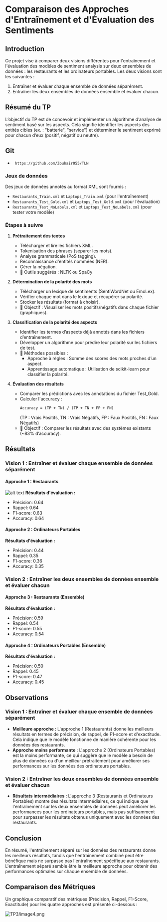 # Comparaison des Approches d'Entraînement et d'Évaluation des Sentiments

## Introduction

Ce projet vise à comparer deux visions différentes pour l'entraînement et l'évaluation des modèles de sentiment analysis sur deux ensembles de données : les restaurants et les ordinateurs portables. Les deux visions sont les suivantes :
1. Entraîner et évaluer chaque ensemble de données séparément.
2. Entraîner les deux ensembles de données ensemble et évaluer chacun.

## Résumé du TP

L’objectif du TP est de concevoir et implémenter un algorithme d’analyse de sentiment basé sur les aspects. Cela signifie identifier les aspects des entités cibles (ex. : "batterie", "service") et déterminer le sentiment exprimé pour chacun d’eux (positif, négatif ou neutre).

## Git
-      https://github.com/Zouhair055/TLN
### Jeux de données

Des jeux de données annotés au format XML sont fournis :
- `Restaurants_Train.xml` et `Laptops_Train.xml` (pour l'entraînement)
- `Restaurants_Test_Gold.xml` et `Laptops_Test_Gold.xml` (pour l’évaluation)
- `Restaurants_Test_NoLabels.xml` et `Laptops_Test_NoLabels.xml` (pour tester votre modèle)

### Étapes à suivre

1. **Prétraitement des textes**
   - Télécharger et lire les fichiers XML.
   - Tokenisation des phrases (séparer les mots).
   - Analyse grammaticale (PoS tagging).
   - Reconnaissance d'entités nommées (NER).
   - Gérer la négation.
   - 📌 Outils suggérés : NLTK ou SpaCy

2. **Détermination de la polarité des mots**
   - Télécharger un lexique de sentiments (SentiWordNet ou EmoLex).
   - Vérifier chaque mot dans le lexique et récupérer sa polarité.
   - Stocker les résultats (format à choisir).
   - 🎯 Objectif : Visualiser les mots positifs/négatifs dans chaque fichier (graphiques).

3. **Classification de la polarité des aspects**
   - Identifier les termes d’aspects déjà annotés dans les fichiers d’entraînement.
   - Développer un algorithme pour prédire leur polarité sur les fichiers de test.
   - 📌 Méthodes possibles :
     - Approche à règles : Somme des scores des mots proches d’un aspect.
     - Apprentissage automatique : Utilisation de scikit-learn pour classifier la polarité.

4. **Évaluation des résultats**
   - Comparer les prédictions avec les annotations du fichier Test_Gold.
   - Calculer l'accuracy :
     ```markdown
     Accuracy = (TP + TN) / (TP + TN + FP + FN)
     ```
     (TP : Vrais Positifs, TN : Vrais Négatifs, FP : Faux Positifs, FN : Faux Négatifs)
   - 🎯 Objectif : Comparer les résultats avec des systèmes existants (~83% d’accuracy).

## Résultats

### Vision 1 : Entraîner et évaluer chaque ensemble de données séparément

#### Approche 1 : Restaurants
![alt text](image.png)
**Résultats d'évaluation :**
- Précision: 0.64
- Rappel: 0.64
- F1-score: 0.63
- Accuracy: 0.64

#### Approche 2 : Ordinateurs Portables

**Résultats d'évaluation :**
- Précision: 0.44
- Rappel: 0.35
- F1-score: 0.36
- Accuracy: 0.35

### Vision 2 : Entraîner les deux ensembles de données ensemble et évaluer chacun

#### Approche 3 : Restaurants (Ensemble)

**Résultats d'évaluation :**
- Précision: 0.59
- Rappel: 0.54
- F1-score: 0.55
- Accuracy: 0.54

#### Approche 4 : Ordinateurs Portables (Ensemble)

**Résultats d'évaluation :**
- Précision: 0.50
- Rappel: 0.45
- F1-score: 0.47
- Accuracy: 0.45

## Observations

### Vision 1 : Entraîner et évaluer chaque ensemble de données séparément

- **Meilleure approche :** L'approche 1 (Restaurants) donne les meilleurs résultats en termes de précision, de rappel, de F1-score et d'exactitude. Cela indique que le modèle fonctionne de manière cohérente pour les données des restaurants.
- **Approche moins performante :** L'approche 2 (Ordinateurs Portables) est la moins performante, ce qui suggère que le modèle a besoin de plus de données ou d'un meilleur prétraitement pour améliorer ses performances sur les données des ordinateurs portables.

### Vision 2 : Entraîner les deux ensembles de données ensemble et évaluer chacun

- **Résultats intermédiaires :** L'approche 3 (Restaurants et Ordinateurs Portables) montre des résultats intermédiaires, ce qui indique que l'entraînement sur les deux ensembles de données peut améliorer les performances pour les ordinateurs portables, mais pas suffisamment pour surpasser les résultats obtenus uniquement avec les données des restaurants.

## Conclusion

En résumé, l'entraînement séparé sur les données des restaurants donne les meilleurs résultats, tandis que l'entraînement combiné peut être bénéfique mais ne surpasse pas l'entraînement spécifique aux restaurants. L'entraînement séparé semble être la meilleure approche pour obtenir des performances optimales sur chaque ensemble de données.

## Comparaison des Métriques

Un graphique comparatif des métriques (Précision, Rappel, F1-Score, Exactitude) pour les quatre approches est présenté ci-dessous :

![TP3/image4.png](image4.png)
